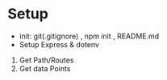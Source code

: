 # Setup
- init: git(.gitignore) , npm init , README.md
- Setup Express & dotenv

1. Get Path/Routes
2. Get data Points
